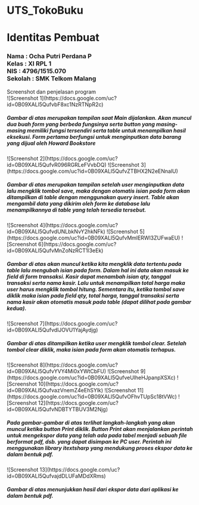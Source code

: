# UTS_TokoBuku
# Identitas Pembuat
<h3>
Nama  : Ocha Putri Perdana P
<br/> Kelas : XI RPL 1
<br/> NIS   : 4796/1515.070
<br/> Sekolah : SMK Telkom Malang
</h3>
Screenshot dan penjelasan program
<br/>
![Screenshot 1](https://docs.google.com/uc?id=0B09XALl5QufvbF8xc1NzRTNpR2c)
<br/><h5>Gambar di atas merupakan tampilan saat Main dijalankan. Akan muncul dua buah form yang berbeda fungsinya serta button yang masing-masing memiliki fungsi tersendiri serta table untuk menampilkan hasil eksekusi.
Form pertama berfungsi untuk menginputkan data barang yang dijual oleh Howard Bookstore</h5>
![Screenshot 2](https://docs.google.com/uc?id=0B09XALl5QufvR096RGRLeFVvbDQ)
![Screenshot 3](https://docs.google.com/uc?id=0B09XALl5QufvZTBHX2N2eENnalU)
<br/><h5>Gambar di atas merupakan tampilan setelah user menginputkan data lalu mengklik tombol save, maka dengan otomatis isian pada form akan
ditampilkan di table dengan menggunakan query insert. Table akan mengambil data yang dikirim oleh form ke database lalu menampilkannya di table yang telah tersedia tersebut.</h5>
![Screenshot 4](https://docs.google.com/uc?id=0B09XALl5QufvdUNLbkNvY2hkNFk)
![Screenshot 5](https://docs.google.com/uc?id=0B09XALl5QufvMmlERWl3ZUFwaEU)
![Screenshot 6](https://docs.google.com/uc?id=0B09XALl5QufvMnZoNzRCT1l3eEk)
<br/><h5>Gambar di atas akan muncul ketika kita mengklik data tertentu pada table lalu mengubah isian pada form. Dalam hal ini data akan masuk ke field di form transaksi.
Kasir dapat menambah isian qty, tanggal transaksi serta nama kasir. Lalu untuk menampilkan total harga maka user harus mengklik tombol hitung. Sementara itu, ketika tombol save 
diklik maka isian pada field qty, total harga, tanggal transaksi serta nama kasir akan otomatis masuk pada table (dapat dilihat pada gambar kedua).</h5>
![Screenshot 7](https://docs.google.com/uc?id=0B09XALl5QufvdlJOVU1YajAydjg)
<br/><h5>Gambar di atas ditampilkan ketika user mengklik tombol clear. Setelah tombol clear diklik, maka isian pada form akan otomatis terhapus.</h5>
![Screenshot 8](https://docs.google.com/uc?id=0B09XALl5QufvYVY4Mi0xYWtCbFU)
![Screenshot 9](https://docs.google.com/uc?id=0B09XALl5QufveUlheHJpanpXSXc)
![Screenshot 10](https://docs.google.com/uc?id=0B09XALl5QufvazVnemZ4eEhSYlk)
![Screenshot 11](https://docs.google.com/uc?id=0B09XALl5QufvOFhvTUpSc18tVWc)
![Screenshot 12](https://docs.google.com/uc?id=0B09XALl5QufvNDBTYTBUV3M2Njg)
<br/><h5>Pada gambar-gambar di atas terlihat langkah-langkah yang akan muncul ketika button Print diklik. Button Print akan menjalankan perintah untuk mengekspor data yang telah ada pada tabel menjadi sebuah file berformat pdf, dsb. yang dapat disimpan ke PC user. Perintah ini menggunakan library itextsharp yang mendukung proses ekspor data ke dalam bentuk pdf.</h5>
![Screenshot 13](https://docs.google.com/uc?id=0B09XALl5QufvajdDLUFaMDdXRms)
<br/><h5>Gambar di atas menunjukkan hasil dari ekspor data dari aplikasi ke dalam bentuk pdf.</h5>
